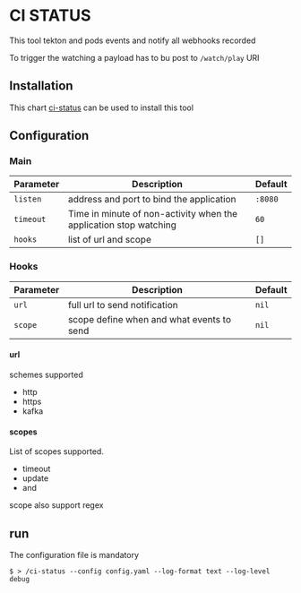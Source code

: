 # CI STATUS

This tool tekton and pods events and notify all webhooks recorded

To trigger the watching a payload has to bu post to `/watch/play` URI

## Installation

This chart [ci-status](https://github.com/w6d-io/charts/tree/main/charts/ci-status) can be used to install this tool

## Configuration

### Main

| Parameter  | Description                                                       | Default |
|------------|-------------------------------------------------------------------|---------|
| `listen`   | address and port to bind the application                          | `:8080` |
| `timeout`  | Time in minute of non-activity when the application stop watching | `60`    |
| `hooks`    | list of url and scope                                             | `[]`    |

### Hooks

| Parameter  | Description                               | Default  |
|------------|-------------------------------------------|----------|
| `url`      | full url to send notification             | `nil`    |
| `scope`    | scope define when and what events to send | `nil`    |

#### url

schemes supported

- http
- https
- kafka

#### scopes

List of scopes supported.

- timeout
- update
- and

scope also support regex

## run

The configuration file is mandatory

```shell
$ > /ci-status --config config.yaml --log-format text --log-level debug
```